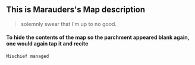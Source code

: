 ## This is Marauders's Map description

> solemnly swear 
> that I'm up to no good.


#### To hide the contents of the map so the parchment appeared blank again, one would again tap it and recite
``` sh
Mischief managed
```